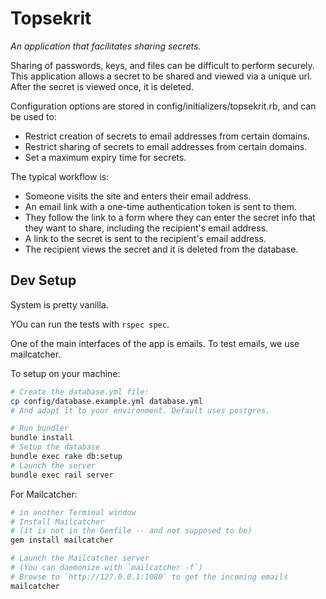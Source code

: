 # Topsekrit

_An application that facilitates sharing secrets._

Sharing of passwords, keys, and files can be difficult to perform securely. This application allows a secret to be shared and viewed via a unique url. After the secret is viewed once, it is deleted.

Configuration options are stored in config/initializers/topsekrit.rb, and can be used to:

- Restrict creation of secrets to email addresses from certain domains.
- Restrict sharing of secrets to email addresses from certain domains.
- Set a maximum expiry time for secrets.

The typical workflow is:

- Someone visits the site and enters their email address.
- An email link with a one-time authentication token is sent to them.
- They follow the link to a form where they can enter the secret info that they want to share, including the recipient's email address.
- A link to the secret is sent to the recipient's email address.
- The recipient views the secret and it is deleted from the database.


## Dev Setup
System is pretty vanilla.

YOu can run the tests with `rspec spec`.

One of the main interfaces of the app is emails.
To test emails, we use mailcatcher.

To setup on your machine:

```bash
# Create the database.yml file:
cp config/database.example.yml database.yml
# And adapt it to your environment. Default uses postgres.

# Run bundler
bundle install
# Setup the database
bundle exec rake db:setup
# Launch the server
bundle exec rail server
```

For Mailcatcher:

```bash
# in another Terminal window
# Install Mailcatcher
# (it is not in the Gemfile -- and not supposed to be)
gem install mailcatcher

# Launch the Mailcatcher server
# (You can daemonize with `mailcatcher -f`)
# Browse to `http://127.0.0.1:1080` to get the incoming emails
mailcatcher
```

